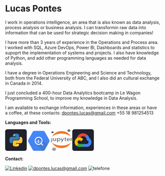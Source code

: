 # Lucas Pontes
I work in operations intelligence, an area that is also known as data analysis, process analysis or business analysis. I can transformin raw data into information that can be used for strategic decision making in companies!

I have more than 3 years of experience in the Operations and Process area. I worked with SQL, Azure DevOps, Power BI, Dashboards and statistics to supoprt the implementation of systems and projects. I also have knowledge of Python, and add other programming languages as needed for data analysis.

I have a degree in Operations Engineering and Science and Technology, both from the Federal University of ABC, and I also did an cultural exchange in Canada in 2014.

I just concluded a 400-hour Data Analytics bootcamp in Le Wagon Programming School, to improve my knowledge in Data Analysis.

I am available to exchange information, experiences in these areas or have a coffee, at these contacts:
dpontes.lucas@gmail.com
+55 18 981254513

**Languages and Tools:**

<img src="https://github.com/gui-bus/TechIcons/blob/main/Dark/Python.svg" width="70" height="70"> <img src="https://github.com/lucas-dpontes/lucas-dpontes/blob/main/logo-google-bigquery.png" width="70" height="65"> <img src="https://github.com/lucas-dpontes/lucas-dpontes/blob/main/jupyter-logo.png" width="70" height="70"><img src="https://github.com/gui-bus/TechIcons/blob/main/Dark/Google%20Cloud.svg" width="70" height="70"/>

**Contact:**

[<img src='https://img.shields.io/badge/LinkedIn-0077B5?style=for-the-badge&logo=linkedin&logoColor=white' alt='Linkedin' height='30'>](https://www.linkedin.com/in/lucasdpontes/)
[<img src='https://img.shields.io/badge/Gmail-white?style=for-the-badge&logo=gmail&logoColor=red' alt='dpontes.lucas@gmail.com' height='30'>](mailto:dpontes.lucas@gmail.com)
<img src='https://img.shields.io/badge/📞 +55 18 98125 4513-white?style=for-the-badge&logo=phone&logoColor=black' alt='telefone' height='30'>

<!--
**lucas-dpontes/lucas-dpontes** is a ✨ _special_ ✨ repository because its `README.md` (this file) appears on your GitHub profile.

Here are some ideas to get you started:

- 🔭 I’m currently working on ...
- 🌱 I’m currently learning ...
- 👯 I’m looking to collaborate on ...
- 🤔 I’m looking for help with ...
- 💬 Ask me about ...
- 📫 How to reach me: ...
- 😄 Pronouns: ...
- ⚡ Fun fact: ...
-->
